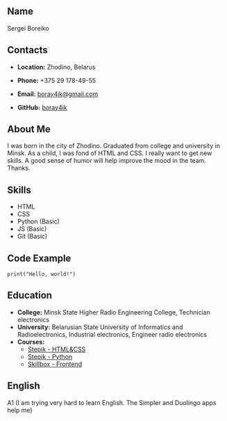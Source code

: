 ## **Name**
Sergei Boreiko
## **Contacts**
* **Location:** Zhodino, Belarus

* **Phone:** +375 29 178-49-55

* **Email:** <boray4ik@gmail.com>

* **GitHub:** [boray4ik](https://github.com/boray4ik)

## **About Me**
I was born in the city of Zhodino. Graduated from college and university in Minsk. As a child, I was fond of HTML and CSS. I really want to get new skills. A good sense of humor will help improve the mood in the team. Thanks.
## **Skills**
* HTML
* CSS
* Python (Basic)
* JS (Basic)
* Git (Basic)
## **Code Example**
`print("Hello, world!")`
## **Education**
* **College:** Minsk State Higher Radio Engineering College, Technician electronics
* **University:** Belarusian State University of Informatics and Radioelectronics, Industrial electronics, Engineer radio electronics
* **Courses:**
    + [Stepik - HTML&CSS](https://stepik.org/course/38218/syllabus?auth=login)
    + [Stepik - Python](https://stepik.org/course/67/syllabus)
    + [Skillbox - Frontend](https://skillbox.ru/course/frontend-pro-expert/)
## **English**
A1 (I am trying very hard to learn English. The Simpler and Duolingo apps help me)
